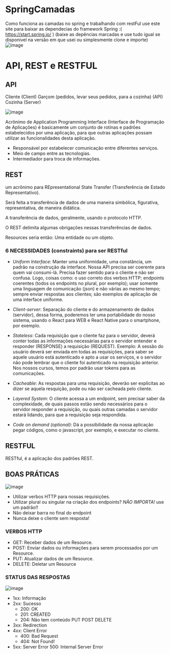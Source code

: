 # SpringCamadas
Como funciona as camadas no spring e trabalhando com restFul
  use este site para baixar as dependecias do framework Spring :( https://start.spring.io/ )
  (baixe as depências marcadas e use tudo igual se disponivel na versão em que usei ou simplesmente clone e importe)
  ![image](https://user-images.githubusercontent.com/31409846/113207002-83b56000-9246-11eb-9e14-0f1c9502c3b9.png)




# API, REST e RESTFUL

## API

Cliente (Client)
Garçom (pedidos, levar seus pedidos, para a cozinha) (API)
Cozinha (Server)

![image](https://user-images.githubusercontent.com/31409846/111912392-19cbd800-8a48-11eb-9096-49ff57aad38a.png)


Acrônimo de Application Programming Interface (Interface de Programação de Aplicações) é basicamente um conjunto de rotinas e padrões estabelecidos por uma aplicação, para que outras aplicações possam utilizar as funcionalidades desta aplicação.

- Responsável por estabelecer comunicação entre diferentes serviços.
- Meio de campo entre as tecnologias.
- Intermediador para troca de informações.

## REST

um acrônimo para REpresentational State Transfer (Transferência de Estado Representativo).

Será feita a transferência de dados de uma maneira simbólica, figurativa, representativa, de maneira didática.

A transferência de dados, geralmente, usando o protocolo HTTP.

O REST delimita algumas obrigações nessas transferências de dados.

Resources seria então: Uma entidade ou um objeto.

### 6 NECESSIDADES (constraints) para ser RESTful

- _Uniform Interface_: Manter uma uniformidade, uma constância, um padrão na construção da interface. Nossa API precisa ser coerente para quem vai consumi-lá. Precisa fazer sentido para o cliente e não ser confusa. Logo, coisas como: o uso correto dos verbos HTTP; endpoints coerentes (todos os endpoints no plural, por exemplo); usar somente uma linguagem de comunicação (json) e não várias ao mesmo tempo; sempre enviar respostas aos clientes; são exemplos de aplicação de uma interface uniforme.

- _Client-server_: Separação do cliente e do armazenamento de dados (servidor), dessa forma, poderemos ter uma portabilidade do nosso sistema, usando o React para WEB e React Native para o smartphone, por exemplo.

- _Stateless_: Cada requisição que o cliente faz para o servidor, deverá conter todas as informações necessárias para o servidor entender e responder (RESPONSE) a requisição (REQUEST). Exemplo: A sessão do usuário deverá ser enviada em todas as requisições, para saber se aquele usuário está autenticado e apto a usar os serviços, e o servidor não pode lembrar que o cliente foi autenticado na requisição anterior. Nos nossos cursos, temos por padrão usar tokens para as comunicações.

- _Cacheable_: As respostas para uma requisição, deverão ser explicitas ao dizer se aquela resquição, pode ou não ser cacheada pelo cliente.

- _Layered System_: O cliente acessa a um endpoint, sem precisar saber da complexidade, de quais passos estão sendo necessários para o servidor responder a requisição, ou quais outras camadas o servidor estará lidando, para que a requisição seja respondida.

- _Code on demand (optional)_: Dá a possibilidade da nossa aplicação pegar códigos, como o javascript, por exemplo, e executar no cliente.

## RESTFUL

RESTful, é a aplicação dos padrões REST.

## BOAS PRÁTICAS
![image](https://user-images.githubusercontent.com/31409846/111912552-f2293f80-8a48-11eb-8f3c-2c8b7b542343.png)


- Utilizar verbos HTTP para nossas requisições.
- Utilizar plural ou singular na criação dos endpoints? _NÃO IMPORTA!_ use um padrão!!
- Não deixar barra no final do endpoint
- Nunca deixe o cliente sem resposta!

### VERBOS HTTP

- GET: Receber dados de um Resource.
- POST: Enviar dados ou informações para serem processados por um Resource.
- PUT: Atualizar dados de um Resource.
- DELETE: Deletar um Resource

### STATUS DAS RESPOSTAS
![image](https://user-images.githubusercontent.com/31409846/111912467-7202da00-8a48-11eb-8569-eb2b9dd82804.png)


- 1xx: Informação
- 2xx: Sucesso
  - 200: OK
  - 201: CREATED
  - 204: Não tem conteúdo PUT POST DELETE
- 3xx: Redirection
- 4xx: Client Error
  - 400: Bad Request
  - 404: Not Found!
- 5xx: Server Error
  500: Internal Server Error

